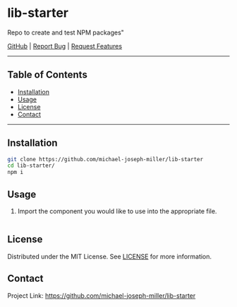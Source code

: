 # lib-starter<!-- omit in toc -->

Repo to create and test NPM packages"<!-- omit in toc -->

[GitHub][repo] | [Report Bug][bugs] | [Request Features][features]

---

## Table of Contents<!-- omit in toc -->

- [Installation](#installation)
- [Usage](#usage)
- [License](#license)
- [Contact](#contact)

---

## Installation

```sh
git clone https://github.com/michael-joseph-miller/lib-starter
cd lib-starter/
npm i
```

## Usage

1. Import the component you would like to use into the appropriate file.

   ```js

   ```

## License

Distributed under the MIT License. See [LICENSE](https://img.shields.io/github/license/) for more information.

<!-- CONTACT -->

## Contact

Project Link: <https://github.com/michael-joseph-miller/lib-starter>

<!-- LINKS & IMAGES -->

[repo]: https://github.com/michael-joseph-miller/lib-starter/
[bugs]: https://github.com/michael-joseph-miller/lib-starter/issues
[features]: https://github.com/michael-joseph-miller/lib-starter/issues
